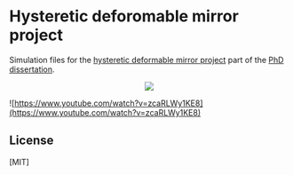 # Hysteretic deforomable mirror project

Simulation files for the [hysteretic deformable mirror project](https://research.rug.nl/en/publications/high-pixel-number-deformable-mirror-concept-utilizing-piezoelectr-3) part of the [PhD dissertation](https://research.rug.nl/en/publications/multi-loop-hysteresis-and-recursive-remnant-control).

<p align="center">
  <img src="[http://some_place.com/image.png](https://githubprojectsfiles.s3.us-west-1.amazonaws.com/deformable_mirror.png)" />
</p>

![https://www.youtube.com/watch?v=zcaRLWy1KE8](https://www.youtube.com/watch?v=zcaRLWy1KE8)

## License
[MIT]

